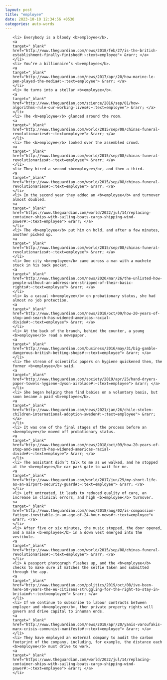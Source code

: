 ```yaml
---
layout: post
title: "employee"
date: 2023-10-10 12:34:56 +0530
categories: auto-words
---
```

<ol>

    <li> Everybody is a bloody <b>employee</b>.
    <a 
    target="_blank" 
    href="http://www.theguardian.com/news/2018/feb/27/is-the-british-establishment-finally-finished#:~:text=employee"> &rarr; </a>
    </li>
    <li> You’re a billionaire’s <b>employee</b>.
    <a 
    target="_blank" 
    href="http://www.theguardian.com/news/2017/apr/20/how-marine-le-pen-played-the-media#:~:text=employee"> &rarr; </a>
    </li>
    <li> He turns into a stellar <b>employee</b>.
    <a 
    target="_blank" 
    href="http://www.theguardian.com/science/2016/sep/01/how-algorithms-rule-our-working-lives#:~:text=employee"> &rarr; </a>
    </li>
    <li> The <b>employee</b> glanced around the room.
    <a 
    target="_blank" 
    href="http://www.theguardian.com/world/2015/sep/08/chinas-funeral-revolutionaries#:~:text=employee"> &rarr; </a>
    </li>
    <li> The <b>employee</b> looked over the assembled crowd.
    <a 
    target="_blank" 
    href="http://www.theguardian.com/world/2015/sep/08/chinas-funeral-revolutionaries#:~:text=employee"> &rarr; </a>
    </li>
    <li> They hired a second <b>employee</b>, and then a third.
    <a 
    target="_blank" 
    href="http://www.theguardian.com/world/2015/sep/08/chinas-funeral-revolutionaries#:~:text=employee"> &rarr; </a>
    </li>
    <li> In the second year they added an <b>employee</b> and turnover almost doubled.
    <a 
    target="_blank" 
    href="https://www.theguardian.com/world/2022/jul/14/replacing-container-ships-with-sailing-boats-cargo-shipping-wind-power#:~:text=employee"> &rarr; </a>
    </li>
    <li> The <b>employee</b> put him on hold, and after a few minutes, another picked up.
    <a 
    target="_blank" 
    href="http://www.theguardian.com/world/2015/sep/08/chinas-funeral-revolutionaries#:~:text=employee"> &rarr; </a>
    </li>
    <li> One city <b>employee</b> came across a man with a machete stuck in his back pocket.
    <a 
    target="_blank" 
    href="http://www.theguardian.com/news/2020/mar/26/the-unlisted-how-people-without-an-address-are-stripped-of-their-basic-rights#:~:text=employee"> &rarr; </a>
    </li>
    <li> As a casual <b>employee</b> on probationary status, she had almost no job protection.
    <a 
    target="_blank" 
    href="http://www.theguardian.com/news/2018/oct/09/how-20-years-of-stop-and-search-has-widened-americas-racial-divide#:~:text=employee"> &rarr; </a>
    </li>
    <li> At the back of the branch, behind the counter, a young <b>employee</b> read a newspaper.
    <a 
    target="_blank" 
    href="http://www.theguardian.com/business/2016/may/31/big-gamble-dangerous-british-betting-shops#:~:text=employee"> &rarr; </a>
    </li>
    <li> The stream of scientific papers on hygiene quickened then, the former <b>employee</b> said.
    <a 
    target="_blank" 
    href="http://www.theguardian.com/society/2019/apr/25/hand-dryers-paper-towels-hygiene-dyson-airblade#:~:text=employee"> &rarr; </a>
    </li>
    <li> She began helping them find babies on a voluntary basis, but soon became a paid <b>employee</b>.
    <a 
    target="_blank" 
    href="http://www.theguardian.com/news/2021/jan/26/chile-stolen-children-international-adoption-sweden#:~:text=employee"> &rarr; </a>
    </li>
    <li> It was one of the final stages of the process before an <b>employee</b> moved off probationary status.
    <a 
    target="_blank" 
    href="http://www.theguardian.com/news/2018/oct/09/how-20-years-of-stop-and-search-has-widened-americas-racial-divide#:~:text=employee"> &rarr; </a>
    </li>
    <li> The assistant didn’t talk to me as we walked, and he stopped at the <b>employee</b> car park gate to wait for me.
    <a 
    target="_blank" 
    href="http://www.theguardian.com/world/2017/jun/29/my-short-life-as-an-airport-security-guard#:~:text=employee"> &rarr; </a>
    </li>
    <li> Left untreated, it leads to reduced quality of care, an increase in clinical errors, and high <b>employee</b> turnover.
    <a 
    target="_blank" 
    href="http://www.theguardian.com/news/2018/aug/02/is-compassion-fatigue-inevitable-in-an-age-of-24-hour-news#:~:text=employee"> &rarr; </a>
    </li>
    <li> After five or six minutes, the music stopped, the door opened, and a male <b>employee</b> in a down vest emerged into the vestibule.
    <a 
    target="_blank" 
    href="http://www.theguardian.com/world/2015/sep/08/chinas-funeral-revolutionaries#:~:text=employee"> &rarr; </a>
    </li>
    <li> A passport photograph flashes up, and the <b>employee</b> checks to make sure it matches the selfie taken and submitted through the app.
    <a 
    target="_blank" 
    href="http://www.theguardian.com/politics/2019/oct/08/ive-been-here-50-years-the-eu-citizens-struggling-for-the-right-to-stay-in-britain#:~:text=employee"> &rarr; </a>
    </li>
    <li> If we continue to subscribe to labour contracts between employer and <b>employee</b>, then private property rights will govern and drive capital to inhuman ends.
    <a 
    target="_blank" 
    href="http://www.theguardian.com/news/2018/apr/20/yanis-varoufakis-marx-crisis-communist-manifesto#:~:text=employee"> &rarr; </a>
    </li>
    <li> They have employed an external company to audit the carbon footprint of the company, including, for example, the distance each <b>employee</b> must drive to work.
    <a 
    target="_blank" 
    href="https://www.theguardian.com/world/2022/jul/14/replacing-container-ships-with-sailing-boats-cargo-shipping-wind-power#:~:text=employee"> &rarr; </a>
    </li>